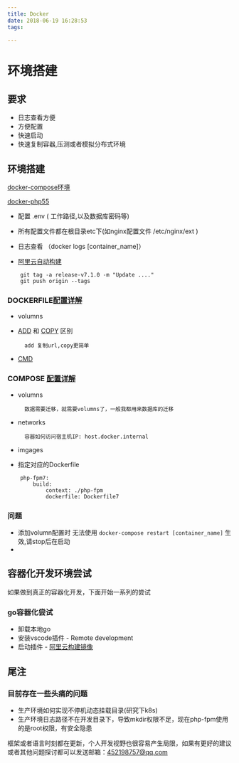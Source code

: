 ```yaml
---
title: Docker
date: 2018-06-19 16:28:53
tags:

---
```


# 环境搭建
 
## 要求

- 日志查看方便
- 方便配置
- 快速启动
- 快速复制容器,压测或者模拟分布式环境


## 环境搭建
[docker-compose环境](git@github.com:canbefree/dev.git)

[docker-php55](git@github.com:canbefree/docker-php55.git)

- 配置 .env ( 工作路径,以及数据库密码等)
- 所有配置文件都在根目录etc下(如nginx配置文件 /etc/nginx/ext )
- 日志查看 （docker logs [container_name]）

- [阿里云自动构建](https://yq.aliyun.com/articles/58512)
  
``` 
    git tag -a release-v7.1.0 -m "Update ...."
    git push origin --tags
```

### DOCKERFILE[配置详解](https://docs.docker.com/engine/reference/builder/#maintainer)

- volumns
- [ADD](https://docs.docker.com/engine/reference/builder/#add) 和 [COPY](https://docs.docker.com/engine/reference/builder/#copy) 区别
  
        add 复制url,copy更简单
- [CMD](https://docs.docker.com/engine/reference/builder/#cmd)

### COMPOSE [配置详解](https://docs.docker.com/engine/reference/builder/#maintainer)
- volumns
  
        数据需要迁移，就需要volumns了，一般我都用来数据库的迁移
- networks
  
        容器如何访问宿主机IP: host.docker.internal

        

- imgages
- 指定对应的Dockerfile
```
    php-fpm7:
        build:
            context: ./php-fpm
            dockerfile: Dockerfile7
```

### 问题
- 添加volumn配置时 无法使用 `docker-compose restart [container_name]` 生效,请stop后在启动
- 
## 容器化开发环境尝试
如果做到真正的容器化开发，下面开始一系列的尝试

### go容器化尝试
- 卸载本地go
- 安装vscode插件 - Remote development
- 启动插件 -  [阿里云构建镜像](https://github.com/canbefree/docker-vscode-remote-development) 



## 尾注
  ### 目前存在一些头痛的问题

- 生产环境如何实现不停机动态挂载目录(研究下k8s)
- 生产环境日志路径不在开发目录下，导致mkdir权限不足，现在php-fpm使用的是root权限，有安全隐患


框架或者语言时刻都在更新，个人开发视野也很容易产生局限，如果有更好的建议或者其他问题探讨都可以发送邮箱：452198757@qq.com





